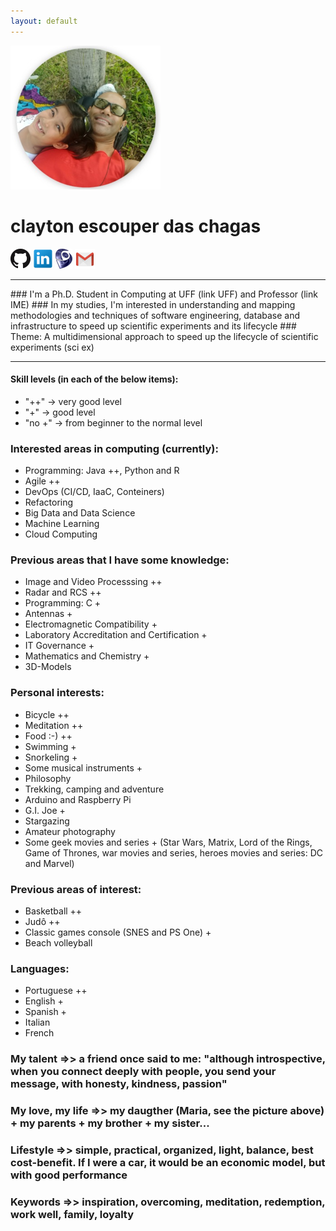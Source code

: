 ```yaml
---
layout: default
---
```

![me_mary_round_240px.png](me_mary_round_240px.png)

# clayton escouper das chagas
[![ghub_logo_32px.png](ghub_logo_32px.png "github.com/claytonchagas")](https://github.com/claytonchagas)
[![lin_logo_32px.png](lin_logo_32px.png "linkedin.com/in/claytonescouperdaschagas")](https://www.linkedin.com/in/claytonescouperdaschagas)
![logo_lattes_32px27px.png](logo_lattes_32px27px.png)
[![gmail_logo_32px.png](gmail_logo_32px.png "claytonchagas1@gmail.com")](mailto:claytonchagas1@gmail.com)

<hr>
### I'm a Ph.D. Student in Computing at UFF (link UFF) and Professor (link IME)
### In my studies, I'm interested in understanding and mapping methodologies and techniques of software engineering, database and infrastructure to speed up scientific experiments and its lifecycle
### Theme: A multidimensional approach to speed up the lifecycle of scientific experiments (sci ex)
<hr>

#### Skill levels (in each of the below items):
- "++"    -> very good level
- "+"     -> good level
- "no +"  -> from beginner to the normal level

### Interested areas in computing (currently):
- Programming: Java ++, Python and R
- Agile ++
- DevOps (CI/CD, IaaC, Conteiners)
- Refactoring
- Big Data and Data Science
- Machine Learning
- Cloud Computing

### Previous areas that I have some knowledge:
- Image and Video Processsing ++
- Radar and RCS ++
- Programming: C +
- Antennas +
- Electromagnetic Compatibility +
- Laboratory Accreditation and Certification +
- IT Governance +
- Mathematics and Chemistry +
- 3D-Models

### Personal interests:
- Bicycle ++
- Meditation ++
- Food :-) ++
- Swimming +
- Snorkeling +
- Some musical instruments +
- Philosophy
- Trekking, camping and adventure
- Arduino and Raspberry Pi
- G.I. Joe +
- Stargazing
- Amateur photography
- Some geek movies and series + (Star Wars, Matrix, Lord of the Rings, Game of Thrones, war movies and series, heroes movies and series: DC and Marvel)

### Previous areas of interest:
- Basketball ++
- Judô ++
- Classic games console (SNES and PS One) +
- Beach volleyball

### Languages:
- Portuguese ++
- English +
- Spanish +
- Italian
- French

### My talent =>> a friend once said to me: "although introspective, when you connect deeply with people, you send your message, with honesty, kindness, passion"

### My love, my life =>> my daugther (Maria, see the picture above) + my parents + my brother + my sister...

### Lifestyle =>> simple, practical, organized, light, balance, best cost-benefit. If I were a car, it would be an economic model, but with good performance

### Keywords =>> inspiration, overcoming, meditation, redemption, work well, family, loyalty
